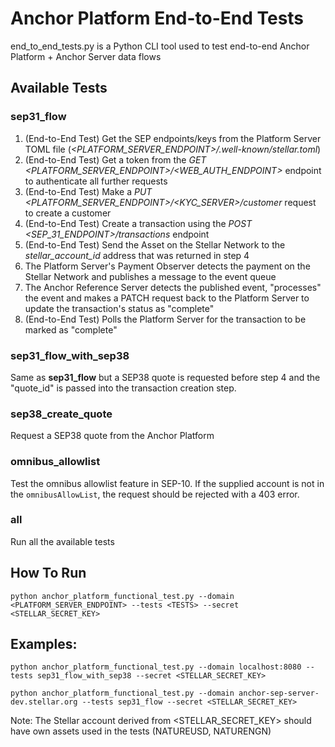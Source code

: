 # Anchor Platform End-to-End Tests

end_to_end_tests.py is a Python CLI tool used to test end-to-end Anchor Platform + Anchor Server data flows

## Available Tests

### sep31_flow
1) (End-to-End Test) Get the SEP endpoints/keys from the Platform Server TOML file (*<PLATFORM_SERVER_ENDPOINT>/.well-known/stellar.toml*) 
2) (End-to-End Test) Get a token from the *GET <PLATFORM_SERVER_ENDPOINT>/<WEB_AUTH_ENDPOINT>* endpoint to authenticate all further requests
3) (End-to-End Test) Make a *PUT <PLATFORM_SERVER_ENDPOINT>/<KYC_SERVER>/customer* request to create a customer
4) (End-to-End Test) Create a transaction using the *POST <SEP_31_ENDPOINT>/transactions* endpoint
5) (End-to-End Test) Send the Asset on the Stellar Network to the *stellar_account_id* address that was returned in step 4
6) The Platform Server's Payment Observer detects the payment on the Stellar Network and publishes a message to the event queue
7) The Anchor Reference Server detects the published event, "processes" the event and makes a PATCH request back to the Platform Server to update the transaction's status as "complete"
8) (End-to-End Test) Polls the Platform Server for the transaction to be marked as "complete"

### sep31_flow_with_sep38
Same as **sep31_flow** but a SEP38 quote is requested before step 4 and the "quote_id" is passed into the transaction creation step.

### sep38_create_quote
Request a SEP38 quote from the Anchor Platform

### omnibus_allowlist
Test the omnibus allowlist feature in SEP-10. If the supplied account is not in the `omnibusAllowList`, the request 
should be rejected with a 403 error. 

### all
Run all the available tests

## How To Run
```shell
python anchor_platform_functional_test.py --domain <PLATFORM_SERVER_ENDPOINT> --tests <TESTS> --secret <STELLAR_SECRET_KEY>
```
## Examples:
```shell
python anchor_platform_functional_test.py --domain localhost:8080 --tests sep31_flow_with_sep38 --secret <STELLAR_SECRET_KEY> 
```
```shell
python anchor_platform_functional_test.py --domain anchor-sep-server-dev.stellar.org --tests sep31_flow --secret <STELLAR_SECRET_KEY>
```


Note: The Stellar account derived from  <STELLAR_SECRET_KEY> should have own assets used in the tests (NATUREUSD, NATURENGN)
